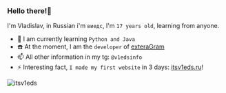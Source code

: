### Hello there!👋
I'm Vladislav, in Russian i'm `виедс`, I'm `17 years old`, learning from anyone.

- 🌱 I am currently learning `Python and Java`
- ☎️ At the moment, I am the `developer` of [exteraGram](https://exterasquad.github.io)
- 📫 All other information in my tg: `@v1edsinfo`
- ⚡ Interesting fact, `I made my first website` in 3 days: [itsv1eds.ru](https://itsv1eds.ru)!

![itsv1eds](https://github-readme-stats.vercel.app/api/top-langs/?username=itsreallyv1eds&layout=compact)

